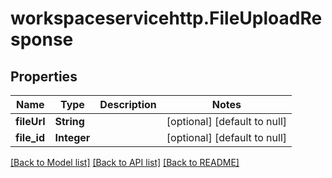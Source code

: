 # workspaceservicehttp.FileUploadResponse
## Properties

| Name | Type | Description | Notes |
|------------ | ------------- | ------------- | -------------|
| **fileUrl** | **String** |  | [optional] [default to null] |
| **file\_id** | **Integer** |  | [optional] [default to null] |

[[Back to Model list]](../README.md#documentation-for-models) [[Back to API list]](../README.md#documentation-for-api-endpoints) [[Back to README]](../README.md)

